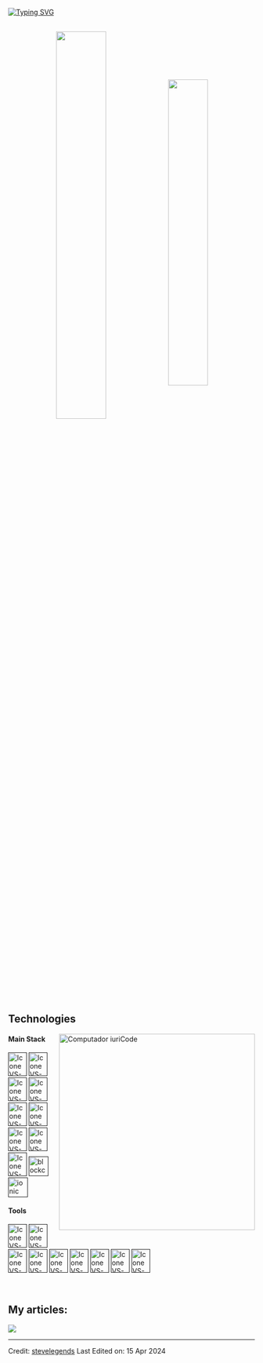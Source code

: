 [![Typing SVG](https://readme-typing-svg.herokuapp.com?color=FF3670&size=35&center=true&vCenter=true&width=1000&lines=Welcome+to+my+GitHub+profile!;I'm+Mobile+Developer)](https://git.io/typing-svg)

<br>

<div align="center" style="margin-bottom:200px">
 <img width=45% align="center" src="https://github-readme-stats.vercel.app/api?username=stevelegends&theme=radical&show_icons=true" />
 <img width=40% align="center" src="https://github-readme-stats.vercel.app/api/top-langs/?username=stevelegends&layout=compact&theme=radical" />
</div>


<br>

## Technologies
<img src="https://raw.githubusercontent.com/MicaelliMedeiros/micaellimedeiros/master/image/computer-illustration.png" min-width="400px" max-width="400px" width="400px" align="right" alt="Computador iuriCode">

#### Main Stack
  [<img height="48px" width="38px" alt="Icone VS-Code" src="https://skillicons.dev/icons?i=react"/>]()
  [<img height="48px" width="38px" alt="Icone VS-Code" src="https://skillicons.dev/icons?i=swift"/>]()
  [<img height="48px" width="38px" alt="Icone VS-Code" src="https://skillicons.dev/icons?i=java"/>]()
  [<img height="48px" width="38px" alt="Icone VS-Code" src="https://skillicons.dev/icons?i=js"/>]()
  [<img height="48px" width="38px" alt="Icone VS-Code" src="https://skillicons.dev/icons?i=ts"/>]()
  [<img height="48px" width="38px" alt="Icone VS-Code" src="https://skillicons.dev/icons?i=redux"/>]()
  [<img height="48px" width="38px" alt="Icone VS-Code" src="https://skillicons.dev/icons?i=firebase"/>]()
  [<img height="48px" width="38px" alt="Icone VS-Code" src="https://skillicons.dev/icons?i=sqlite"/>]()
  [<img height="48px" width="38px" alt="Icone VS-Code" src="https://skillicons.dev/icons?i=sentry"/>]()
  [<img height="40px" alt="blockchain" src="https://img.shields.io/badge/%20blockchain%20-000?style=for-the-badge"/>]()
  [<img height="40px" alt="ionic" src="https://img.shields.io/badge/%20IONIC%20-2C6BFF?style=for-the-badge"/>]()

#### Tools
  [<img height="48px" width="38px" alt="Icone VS-Code" src="https://skillicons.dev/icons?i=github"/>]()
  [<img height="48px" width="38px" alt="Icone VS-Code" src="https://skillicons.dev/icons?i=gitlab"/>]()
  [<img height="48px" width="38px" alt="Icone VS-Code" src="https://skillicons.dev/icons?i=git"/>]()
  [<img height="48px" width="38px" alt="Icone VS-Code" src="https://skillicons.dev/icons?i=androidstudio"/>]()
  [<img height="48px" width="38px" alt="Icone VS-Code" src="https://skillicons.dev/icons?i=webstorm"/>]()
  [<img height="48px" width="38px" alt="Icone VS-Code" src="https://skillicons.dev/icons?i=vscode"/>]()
  [<img height="48px" width="38px" alt="Icone VS-Code" src="https://skillicons.dev/icons?i=figma"/>]()
  [<img height="48px" width="38px" alt="Icone VS-Code" src="https://skillicons.dev/icons?i=xd"/>]()
  [<img height="48px" width="38px" alt="Icone VS-Code" src="https://skillicons.dev/icons?i=postman"/>]()
  
<br>

## My articles:
<div>
<a href="https://medium.com/@mobileledge" target="_blank"><img loading="lazy" src="https://img.shields.io/badge/%20Medium%20-000?style=for-the-badge" target="_blank"></a>
</div>


------
Credit: [stevelegends](https://github.com/stevelegends)
Last Edited on: 15 Apr 2024
